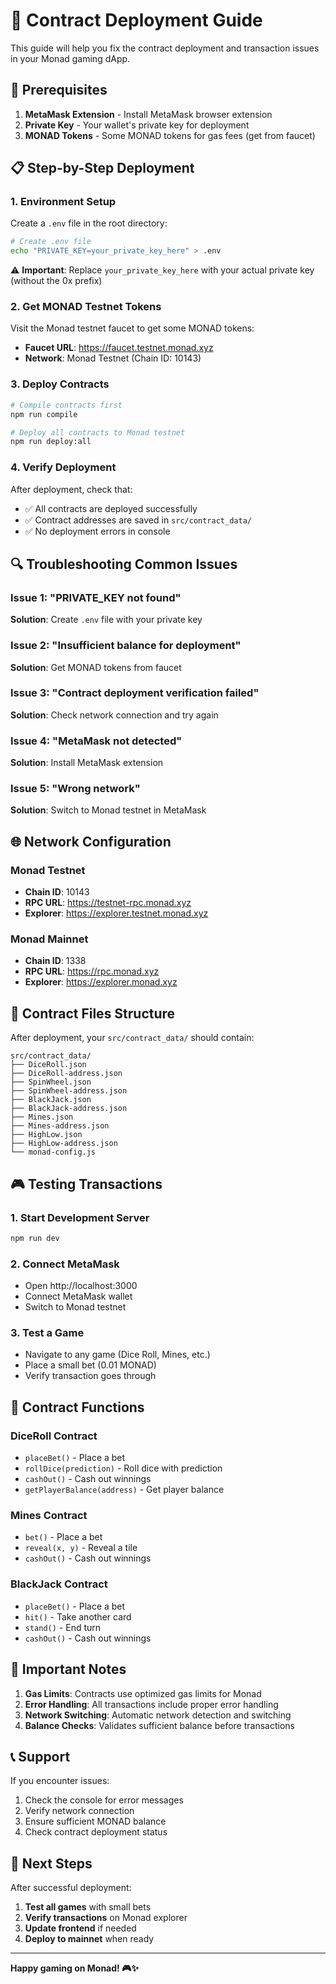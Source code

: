 # 🚀 Contract Deployment Guide

This guide will help you fix the contract deployment and transaction issues in your Monad gaming dApp.

## 🔧 Prerequisites

1. **MetaMask Extension** - Install MetaMask browser extension
2. **Private Key** - Your wallet's private key for deployment
3. **MONAD Tokens** - Some MONAD tokens for gas fees (get from faucet)

## 📋 Step-by-Step Deployment

### 1. Environment Setup

Create a `.env` file in the root directory:

```bash
# Create .env file
echo "PRIVATE_KEY=your_private_key_here" > .env
```

⚠️ **Important**: Replace `your_private_key_here` with your actual private key (without the 0x prefix)

### 2. Get MONAD Testnet Tokens

Visit the Monad testnet faucet to get some MONAD tokens:
- **Faucet URL**: https://faucet.testnet.monad.xyz
- **Network**: Monad Testnet (Chain ID: 10143)

### 3. Deploy Contracts

```bash
# Compile contracts first
npm run compile

# Deploy all contracts to Monad testnet
npm run deploy:all
```

### 4. Verify Deployment

After deployment, check that:
- ✅ All contracts are deployed successfully
- ✅ Contract addresses are saved in `src/contract_data/`
- ✅ No deployment errors in console

## 🔍 Troubleshooting Common Issues

### Issue 1: "PRIVATE_KEY not found"
**Solution**: Create `.env` file with your private key

### Issue 2: "Insufficient balance for deployment"
**Solution**: Get MONAD tokens from faucet

### Issue 3: "Contract deployment verification failed"
**Solution**: Check network connection and try again

### Issue 4: "MetaMask not detected"
**Solution**: Install MetaMask extension

### Issue 5: "Wrong network"
**Solution**: Switch to Monad testnet in MetaMask

## 🌐 Network Configuration

### Monad Testnet
- **Chain ID**: 10143
- **RPC URL**: https://testnet-rpc.monad.xyz
- **Explorer**: https://explorer.testnet.monad.xyz

### Monad Mainnet
- **Chain ID**: 1338
- **RPC URL**: https://rpc.monad.xyz
- **Explorer**: https://explorer.monad.xyz

## 📁 Contract Files Structure

After deployment, your `src/contract_data/` should contain:

```
src/contract_data/
├── DiceRoll.json
├── DiceRoll-address.json
├── SpinWheel.json
├── SpinWheel-address.json
├── BlackJack.json
├── BlackJack-address.json
├── Mines.json
├── Mines-address.json
├── HighLow.json
├── HighLow-address.json
└── monad-config.js
```

## 🎮 Testing Transactions

### 1. Start Development Server
```bash
npm run dev
```

### 2. Connect MetaMask
- Open http://localhost:3000
- Connect MetaMask wallet
- Switch to Monad testnet

### 3. Test a Game
- Navigate to any game (Dice Roll, Mines, etc.)
- Place a small bet (0.01 MONAD)
- Verify transaction goes through

## 🔧 Contract Functions

### DiceRoll Contract
- `placeBet()` - Place a bet
- `rollDice(prediction)` - Roll dice with prediction
- `cashOut()` - Cash out winnings
- `getPlayerBalance(address)` - Get player balance

### Mines Contract
- `bet()` - Place a bet
- `reveal(x, y)` - Reveal a tile
- `cashOut()` - Cash out winnings

### BlackJack Contract
- `placeBet()` - Place a bet
- `hit()` - Take another card
- `stand()` - End turn
- `cashOut()` - Cash out winnings

## 🚨 Important Notes

1. **Gas Limits**: Contracts use optimized gas limits for Monad
2. **Error Handling**: All transactions include proper error handling
3. **Network Switching**: Automatic network detection and switching
4. **Balance Checks**: Validates sufficient balance before transactions

## 📞 Support

If you encounter issues:

1. Check the console for error messages
2. Verify network connection
3. Ensure sufficient MONAD balance
4. Check contract deployment status

## 🎯 Next Steps

After successful deployment:

1. **Test all games** with small bets
2. **Verify transactions** on Monad explorer
3. **Update frontend** if needed
4. **Deploy to mainnet** when ready

---

**Happy gaming on Monad! 🎮✨** 